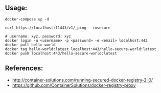 Usage:
------

    docker-compose up -d

    curl https://localhost:11443/v1/_ping --insecure

    # username: xyz, password: xyz
    docker login -u <username> -p <password> -e <email> localhost:443
    docker pull hello-world
    docker tag hello-world:latest localhost:443/hello-secure-world:latest
    docker push localhost:443/hello-secure-world:latest

References:
------

- http://container-solutions.com/running-secured-docker-registry-2-0/
- https://github.com/ContainerSolutions/docker-registry-proxy
